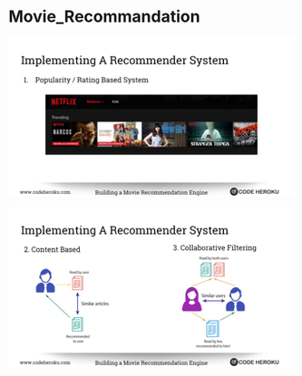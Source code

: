 # Movie_Recommandation

![movie](https://github.com/ankit3466/Movie_Recommandation/blob/master/1.png)

![2](https://github.com/ankit3466/Movie_Recommandation/blob/master/2.png)
